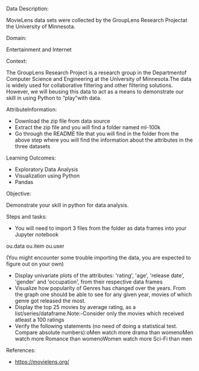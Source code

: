 Data Description: 

MovieLens data sets were collected by the GroupLens Research Projectat the University of Minnesota.

Domain: 

Entertainment and Internet

Context:

The GroupLens Research Project is a research group in the Departmentof Computer Science and Engineering at the University of Minnesota.The data is widely used for collaborative filtering and other filtering solutions. However, we will beusing this data to act as a means to demonstrate our skill in using Python to “play”with data.

AttributeInformation:

* Download the zip file from  data source
* Extract the zip file and you will find a folder named   ml-100k
* Go through the README file that you will find in the folder from the above step where you will find the information about the attributes in the three datasets

Learning Outcomes: 

* Exploratory Data Analysis
* Visualization using Python
* Pandas

Objective:

Demonstrate your skill in python for data analysis.

Steps and tasks:

* You will need to import 3 files from the folder as data frames  into your Jupyter notebook

ou.data 
ou.item
ou.user

(You might encounter some trouble importing the data, you are expected to figure out on your own)

* Display univariate plots of the attributes: 'rating', 'age', 'release date', 'gender' and 'occupation', from their respective data frames
* Visualize how popularity of Genres has changed over the years. From the graph one should be able to see for any given year, movies of which genre got released the most.
* Display the top 25 movies by average rating, as a list/series/dataframe.Note:-Consider only the movies which received atleast a 100 ratings
* Verify the following statements (no need of doing a statistical test. Compare absolute numbers):oMen watch more drama than womenoMen watch more Romance than womenoWomen watch more Sci-Fi than men

References:

* https://movielens.org/
